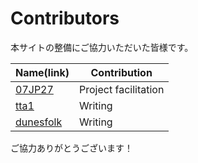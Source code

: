 Contributors
============================================
本サイトの整備にご協力いただいた皆様です。

| Name(link) | Contribution |
| --- | --- |
| [07JP27](https://github.com/07JP27) | Project facilitation |
| [tta1](https://github.com/caffisenna) | Writing |
| [dunesfolk](https://github.com/dunesfolk) | Writing |

ご協力ありがとうございます！